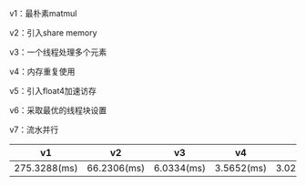 v1：最朴素matmul

v2：引入share memory

v3：一个线程处理多个元素

v4：内存重复使用

v5：引入float4加速访存

v6：采取最优的线程块设置

v7：流水并行

| v1 | v2 | v3 | v4 | v5 | v6 | v7 | pytorch |
| -------- | ------------  | -----------   | ---------- | -------- | ------------  | -----------   | ---------- |
| 275.3288(ms) | 66.2306(ms) | 6.0334(ms) | 3.5652(ms) | 3.0280(ms) | 2.6379(ms) | 2.0895(ms) | 0.2895(ms) |